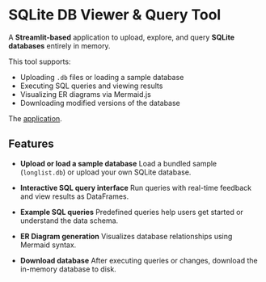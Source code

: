 # SQLite DB Viewer & Query Tool


A **Streamlit-based** application to upload, explore, and query **SQLite databases** entirely in memory. 

This tool supports:
* Uploading `.db` files or loading a sample database
* Executing SQL queries and viewing results
* Visualizing ER diagrams via Mermaid.js
* Downloading modified versions of the database

The [application](https://database-querying.streamlit.app/).

## Features

* **Upload or load a sample database**
  Load a bundled sample (`longlist.db`) or upload your own SQLite database.

* **Interactive SQL query interface**
  Run queries with real-time feedback and view results as DataFrames.

* **Example SQL queries**
  Predefined queries help users get started or understand the data schema.

* **ER Diagram generation**
  Visualizes database relationships using Mermaid syntax.

* **Download database**
  After executing queries or changes, download the in-memory database to disk.


